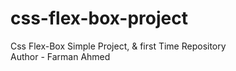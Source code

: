 # css-flex-box-project
Css Flex-Box Simple Project, & first Time Repository 
<br>
Author - Farman Ahmed

